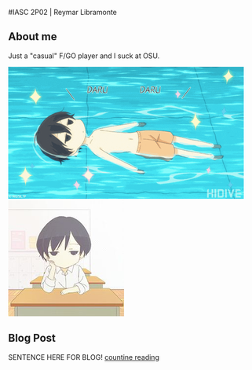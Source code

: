 #IASC 2P02 | Reymar Libramonte

## About me

Just a "casual" F/GO player and I suck at OSU.

![](images/img1.gif)
![](images/img2.jpg)

## Blog Post

SENTENCE HERE FOR BLOG! [countine reading](blog)
